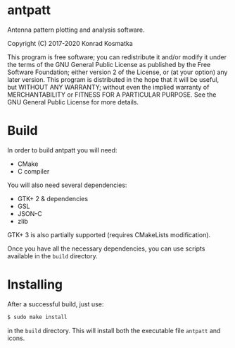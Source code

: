 antpatt
=======

Antenna pattern plotting and analysis software.

Copyright (C) 2017-2020  Konrad Kosmatka

This program is free software; you can redistribute it and/or modify it under the terms of the GNU General Public License as published by the Free Software Foundation; either version 2 of the License, or (at your option) any later version.
This program is distributed in the hope that it will be useful, but WITHOUT ANY WARRANTY; without even the implied warranty of MERCHANTABILITY or FITNESS FOR A PARTICULAR PURPOSE. See the GNU General Public License for more details.

# Build
In order to build antpatt you will need:
- CMake
- C compiler

You will also need several dependencies:
- GTK+ 2 & dependencies
- GSL
- JSON-C
- zlib

GTK+ 3 is also partially supported (requires CMakeLists modification).

Once you have all the necessary dependencies, you can use scripts available in the `build` directory.

# Installing
After a successful build, just use:
```sh
$ sudo make install
```
in the `build` directory. This will install both the executable file `antpatt` and icons.

